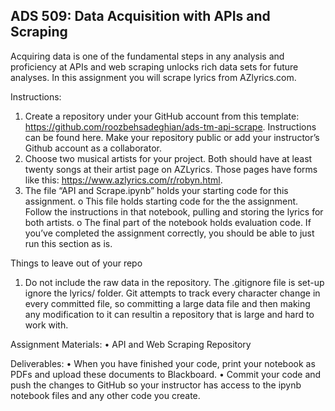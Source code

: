## ADS 509: Data Acquisition with APIs and Scraping

Acquiring data is one of the fundamental steps in any analysis and proficiency at APIs and web scraping unlocks rich data sets for future analyses. In this assignment you will scrape lyrics from AZlyrics.com.

Instructions:
1.	Create a repository under your GitHub account from this template: https://github.com/roozbehsadeghian/ads-tm-api-scrape. Instructions can be found here. Make your repository public or add your instructor’s Github account as a collaborator.
2.	Choose two musical artists for your project. Both should have at least twenty songs at their artist page on AZLyrics. Those pages have forms like this: https://www.azlyrics.com/r/robyn.html.
3.	The file “API and Scrape.ipynb” holds your starting code for this assignment. 
    o	This file holds starting code for the the assignment. Follow the instructions in that notebook, pulling and storing the lyrics for both artists.
    o	The final part of the notebook holds evaluation code. If you’ve completed the assignment correctly, you should be able to just run this section as is.

Things to leave out of your repo

1.	Do not include the raw data in the repository. The .gitignore file is set-up ignore the lyrics/ folder. Git attempts to track every character change in every committed file, so committing a large data file and then making any modification to it can resultin a repository that is large and hard to work with.

Assignment Materials:
•	API and Web Scraping Repository

Deliverables:
•	When you have finished your code, print your notebook as PDFs and upload these documents to Blackboard.
•	Commit your code and push the changes to GitHub so your instructor has access to the ipynb notebook files and any other code you create.

